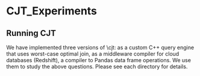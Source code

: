 # CJT_Experiments

## Running CJT

We have implemented three versions of \cjt: as a custom C++ query engine that uses worst-case optimal join, as a middleware compiler for cloud databases (Redshift), a compiler to Pandas data frame operations.  We use them to study the above questions. Please see each directory for details.
